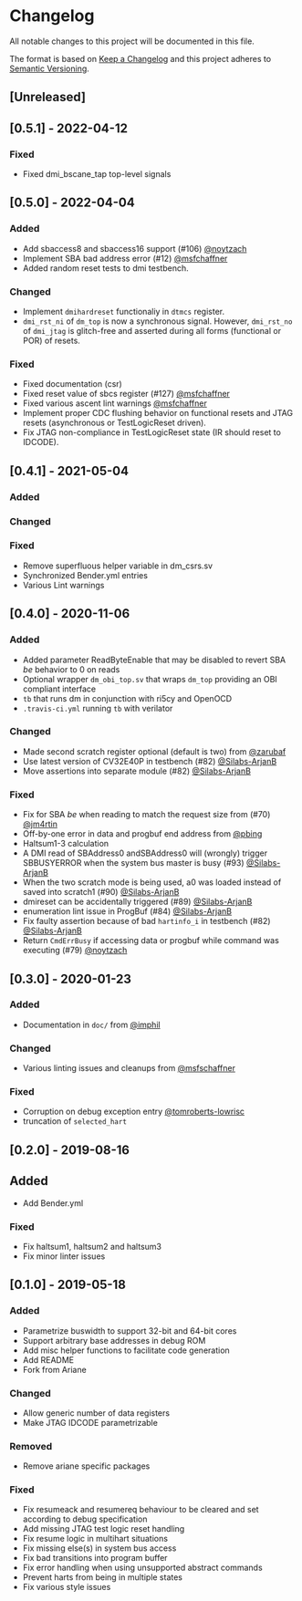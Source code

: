 # Changelog
All notable changes to this project will be documented in this file.

The format is based on [Keep a Changelog](http://keepachangelog.com/en/1.0.0/)
and this project adheres to [Semantic Versioning](http://semver.org/spec/v2.0.0.html).

## [Unreleased]
## [0.5.1] - 2022-04-12
### Fixed
- Fixed dmi_bscane_tap top-level signals

## [0.5.0] - 2022-04-04
### Added
- Add sbaccess8 and sbaccess16 support (#106) [@noytzach](https://github.com/noytzach)
- Implement SBA bad address error (#12) [@msfchaffner](https://github.com/msfschaffner)
- Added random reset tests to dmi testbench.
### Changed
- Implement `dmihardreset` functionaliy in `dtmcs` register.
- `dmi_rst_ni` of `dm_top` is now a synchronous signal. However, `dmi_rst_no` of
  `dmi_jtag` is glitch-free and asserted during all forms (functional or POR) of
  resets.
### Fixed
- Fixed documentation (csr)
- Fixed reset value of sbcs register (#127) [@msfchaffner](https://github.com/msfschaffner)
- Fixed various ascent lint warnings [@msfchaffner](https://github.com/msfschaffner)
- Implement proper CDC flushing behavior on functional resets and JTAG resets (asynchronous or TestLogicReset driven).
- Fix JTAG non-compliance in TestLogicReset state (IR should reset to IDCODE).

## [0.4.1] - 2021-05-04
### Added
### Changed
### Fixed
- Remove superfluous helper variable in dm_csrs.sv
- Synchronized Bender.yml entries
- Various Lint warnings

## [0.4.0] - 2020-11-06
### Added
- Added parameter ReadByteEnable that may be disabled to revert SBA _be_ behavior to 0 on reads
- Optional wrapper `dm_obi_top.sv` that wraps `dm_top` providing an OBI compliant interface
- `tb` that runs dm in conjunction with ri5cy and OpenOCD
- `.travis-ci.yml` running `tb` with verilator

### Changed
- Made second scratch register optional (default is two) from [@zarubaf](https://github.com/zarubaf)
- Use latest version of CV32E40P in testbench (#82) [@Silabs-ArjanB](https://github.com/Silabs-ArjanB)
- Move assertions into separate module (#82) [@Silabs-ArjanB](https://github.com/Silabs-ArjanB)

### Fixed
- Fix for SBA _be_ when reading to match the request size from (#70) [@jm4rtin](https://github.com/jm4rtin)
- Off-by-one error in data and progbuf end address from [@pbing](https://github.com/pbing)
- Haltsum1-3 calculation
- A DMI read of SBAddress0 andSBAddress0 will (wrongly) trigger SBBUSYERROR when
  the system bus master is busy (#93) [@Silabs-ArjanB](https://github.com/Silabs-ArjanB)
- When the two scratch mode is being used, a0 was loaded instead of saved into
  scratch1 (#90) [@Silabs-ArjanB](https://github.com/Silabs-ArjanB)
- dmireset can be accidentally triggered (#89) [@Silabs-ArjanB](https://github.com/Silabs-ArjanB)
- enumeration lint issue in ProgBuf (#84) [@Silabs-ArjanB](https://github.com/Silabs-ArjanB)
- Fix faulty assertion because of bad `hartinfo_i` in testbench (#82)
  [@Silabs-ArjanB](https://github.com/Silabs-ArjanB)
- Return `CmdErrBusy` if accessing data or progbuf while command was executing
  (#79) [@noytzach](https://github.com/noytzach)

## [0.3.0] - 2020-01-23

### Added
- Documentation in `doc/` from [@imphil](https://github.com/imphil)

### Changed
- Various linting issues and cleanups from [@msfschaffner](https://github.com/msfschaffner)

### Fixed
- Corruption on debug exception entry [@tomroberts-lowrisc](https://github.com/tomroberts-lowrisc)
- truncation of `selected_hart`

## [0.2.0] - 2019-08-16

## Added
- Add Bender.yml

### Fixed
- Fix haltsum1, haltsum2 and haltsum3
- Fix minor linter issues

## [0.1.0] - 2019-05-18

### Added
- Parametrize buswidth to support 32-bit and 64-bit cores
- Support arbitrary base addresses in debug ROM
- Add misc helper functions to facilitate code generation
- Add README
- Fork from Ariane

### Changed
- Allow generic number of data registers
- Make JTAG IDCODE parametrizable

### Removed
- Remove ariane specific packages

### Fixed
- Fix resumeack and resumereq behaviour to be cleared and set according to debug
  specification
- Add missing JTAG test logic reset handling
- Fix resume logic in multihart situations
- Fix missing else(s) in system bus access
- Fix bad transitions into program buffer
- Fix error handling when using unsupported abstract commands
- Prevent harts from being in multiple states
- Fix various style issues

